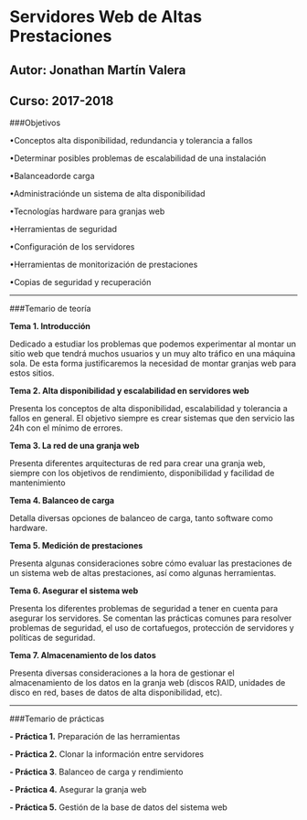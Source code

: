 # Servidores Web de Altas Prestaciones
## Autor: Jonathan Martín Valera
## Curso: 2017-2018

###Objetivos 

•Conceptos alta disponibilidad, redundancia y tolerancia a fallos 

•Determinar posibles problemas de escalabilidad de una instalación 

•Balanceadorde carga 

•Administraciónde un sistema de alta disponibilidad 

•Tecnologías hardware para granjas web 

•Herramientas de seguridad 

•Configuración de los servidores 

•Herramientas de monitorización de prestaciones 

•Copias de seguridad y recuperación

---

###Temario de teoría

**Tema 1. Introducción**

Dedicado a estudiar los problemas que podemos experimentar al montar un sitio web que tendrá muchos usuarios y un muy alto tráfico en una máquina sola. De esta forma justificaremos la necesidad de montar granjas web para estos sitios. 

**Tema 2. Alta disponibilidad y escalabilidad en servidores web**

Presenta los conceptos de alta disponibilidad, escalabilidad y tolerancia a fallos en general. El objetivo siempre es crear sistemas que den servicio las 24h con el mínimo de errores. 

**Tema 3. La red de una granja web**

Presenta diferentes arquitecturas de red para crear una granja web, siempre con los objetivos de rendimiento, disponibilidad y facilidad de mantenimiento

**Tema 4. Balanceo de carga**

Detalla diversas opciones de balanceo de carga, tanto software como hardware. 

**Tema 5. Medición de prestaciones**

Presenta algunas consideraciones sobre cómo evaluar las prestaciones de un sistema web de altas prestaciones, así como algunas herramientas. 

**Tema 6. Asegurar el sistema web**

Presenta los diferentes problemas de seguridad a tener en cuenta para asegurar los servidores. Se comentan las prácticas comunes para resolver problemas de seguridad, el uso de cortafuegos, protección de servidores y políticas de seguridad. 

**Tema 7. Almacenamiento de los datos**

Presenta diversas consideraciones a la hora de gestionar el almacenamiento de los datos en la granja web (discos RAID, unidades de disco en red, bases de datos de alta disponibilidad, etc). 

---

###Temario de prácticas

**- Práctica 1.** Preparación de las herramientas  

**- Práctica 2.** Clonar la información entre servidores 

**- Práctica 3**. Balanceo de carga y rendimiento 

**- Práctica 4.** Asegurar la granja web 

**- Práctica 5.** Gestión de la base de datos del sistema web 
